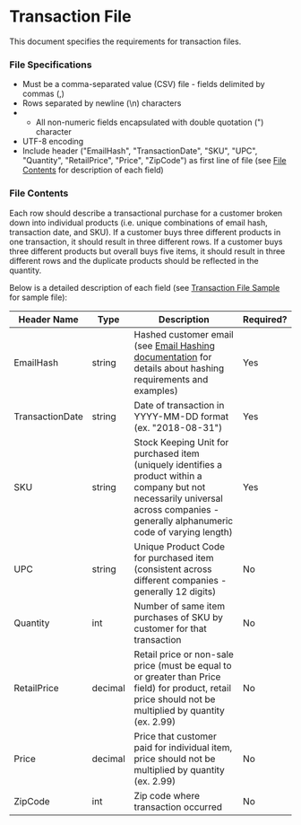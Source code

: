 # Transaction File #

This document specifies the requirements for transaction files.

### File Specifications ###

- Must be a comma-separated value (CSV) file - fields delimited by commas (,)
- Rows separated by newline (\n) characters
- - All non-numeric fields encapsulated with double quotation (") character
- UTF-8 encoding
- Include header ("EmailHash", "TransactionDate", "SKU", "UPC", "Quantity", "RetailPrice", "Price", "ZipCode") as first line of file (see [File Contents](#file-contents) for description of each field)


### File Contents ###

Each row should describe a transactional purchase for a customer broken down into individual products (i.e. unique combinations of email hash, transaction date, and SKU).  If a customer buys three different products in one transaction, it should result in three different rows.  If a customer buys three different products but overall buys five items, it should result in three different rows and the duplicate products should be reflected in the quantity.

Below is a detailed description of each field (see [Transaction File Sample](./examples/transaction_file_sample.csv) for sample file):


Header Name | Type | Description | Required?
--------- | ---- | -----------|--------
EmailHash | string | Hashed customer email (see [Email Hashing documentation](https://github.com/precisetarget-labs/documentation/blob/master/email-hashing/README.md) for details about hashing requirements and examples) | Yes
TransactionDate | string | Date of transaction in YYYY-MM-DD format (ex. "2018-08-31")| Yes
SKU | string | Stock Keeping Unit for purchased item (uniquely identifies a product within a company but not necessarily universal across companies - generally alphanumeric code of varying length) | Yes
UPC | string | Unique Product Code for purchased item (consistent across different companies - generally 12 digits) | No
Quantity | int | Number of same item purchases of SKU by customer for that transaction | No
RetailPrice | decimal | Retail price or non-sale price (must be equal to or greater than Price field) for product, retail price should not be multiplied by quantity (ex. 2.99) | No
Price | decimal | Price that customer paid for individual item, price should not be multiplied by quantity (ex. 2.99) | No
ZipCode | int | Zip code where transaction occurred | No
